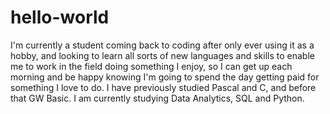 # hello-world
I'm currently a student coming back to coding after only ever using it as a hobby, and looking to learn all sorts of new languages and skills to enable me to work in the field doing something I enjoy, so I can get up each morning and be happy knowing I'm going to spend the day getting paid for something I love to do.
I have previously studied Pascal and C, and before that GW Basic.
I am currently studying Data Analytics, SQL and Python.
